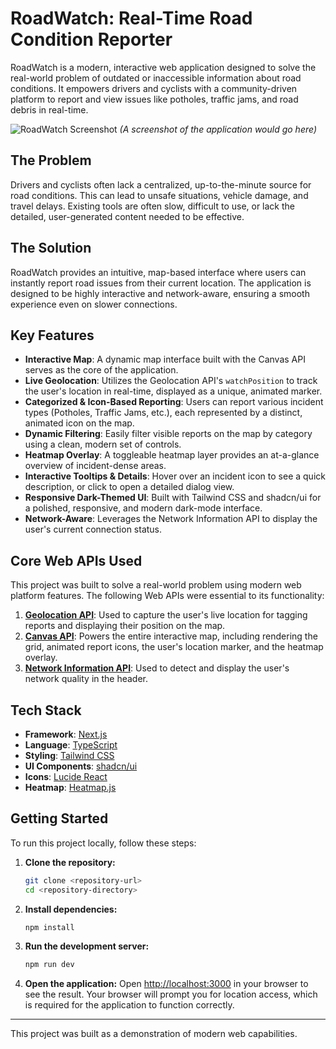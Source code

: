# RoadWatch: Real-Time Road Condition Reporter

RoadWatch is a modern, interactive web application designed to solve the real-world problem of outdated or inaccessible information about road conditions. It empowers drivers and cyclists with a community-driven platform to report and view issues like potholes, traffic jams, and road debris in real-time.

![RoadWatch Screenshot](placeholder.png) 
*(A screenshot of the application would go here)*

## The Problem

Drivers and cyclists often lack a centralized, up-to-the-minute source for road conditions. This can lead to unsafe situations, vehicle damage, and travel delays. Existing tools are often slow, difficult to use, or lack the detailed, user-generated content needed to be effective.

## The Solution

RoadWatch provides an intuitive, map-based interface where users can instantly report road issues from their current location. The application is designed to be highly interactive and network-aware, ensuring a smooth experience even on slower connections.

## Key Features

-   **Interactive Map**: A dynamic map interface built with the Canvas API serves as the core of the application.
-   **Live Geolocation**: Utilizes the Geolocation API's `watchPosition` to track the user's location in real-time, displayed as a unique, animated marker.
-   **Categorized & Icon-Based Reporting**: Users can report various incident types (Potholes, Traffic Jams, etc.), each represented by a distinct, animated icon on the map.
-   **Dynamic Filtering**: Easily filter visible reports on the map by category using a clean, modern set of controls.
-   **Heatmap Overlay**: A toggleable heatmap layer provides an at-a-glance overview of incident-dense areas.
-   **Interactive Tooltips & Details**: Hover over an incident icon to see a quick description, or click to open a detailed dialog view.
-   **Responsive Dark-Themed UI**: Built with Tailwind CSS and shadcn/ui for a polished, responsive, and modern dark-mode interface.
-   **Network-Aware**: Leverages the Network Information API to display the user's current connection status.

## Core Web APIs Used

This project was built to solve a real-world problem using modern web platform features. The following Web APIs were essential to its functionality:

1.  **[Geolocation API](https://developer.mozilla.org/en-US/docs/Web/API/Geolocation_API)**: Used to capture the user's live location for tagging reports and displaying their position on the map.
2.  **[Canvas API](https://developer.mozilla.org/en-US/docs/Web/API/Canvas_API)**: Powers the entire interactive map, including rendering the grid, animated report icons, the user's location marker, and the heatmap overlay.
3.  **[Network Information API](https://developer.mozilla.org/en-US/docs/Web/API/Network_Information_API)**: Used to detect and display the user's network quality in the header.

## Tech Stack

-   **Framework**: [Next.js](https://nextjs.org/)
-   **Language**: [TypeScript](https://www.typescriptlang.org/)
-   **Styling**: [Tailwind CSS](https://tailwindcss.com/)
-   **UI Components**: [shadcn/ui](https://ui.shadcn.com/)
-   **Icons**: [Lucide React](https://lucide.dev/)
-   **Heatmap**: [Heatmap.js](https://www.patrick-wied.at/static/heatmapjs/)

## Getting Started

To run this project locally, follow these steps:

1.  **Clone the repository:**
    ```bash
    git clone <repository-url>
    cd <repository-directory>
    ```

2.  **Install dependencies:**
    ```bash
    npm install
    ```

3.  **Run the development server:**
    ```bash
    npm run dev
    ```

4.  **Open the application:**
    Open [http://localhost:3000](http://localhost:3000) in your browser to see the result. Your browser will prompt you for location access, which is required for the application to function correctly.

---

This project was built as a demonstration of modern web capabilities.
